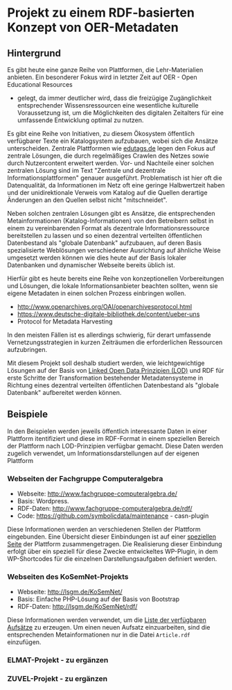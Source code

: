 # Projekt zu einem RDF-basierten Konzept von OER-Metadaten 

## Hintergrund

Es gibt heute eine ganze Reihe von Plattformen, die Lehr-Materialien anbieten.
Ein besonderer Fokus wird in letzter Zeit auf OER - Open Educational Resources
- gelegt, da immer deutlicher wird, dass die freizügige Zugänglichkeit
entsprechender Wissensressourcen eine wesentliche kulturelle Voraussetzung ist,
um die Möglichkeiten des digitalen Zeitalters für eine umfassende Entwicklung
optimal zu nutzen.

Es gibt eine Reihe von Initiativen, zu diesem Ökosystem öffentlich verfügbarer
Texte ein Katalogsystem aufzubauen, wobei sich die Ansätze unterscheiden.
Zentrale Plattformen wie [edutags.de](http://www.edutags.de) legen den Fokus
auf zentrale Lösungen, die durch regelmäßiges Crawlen des Netzes sowie durch
Nutzercontent erweitert werden.  Vor- und Nachteile einer solchen zentralen
Lösung sind im Text "Zentrale und dezentrale Informationsplattformen" genauer
ausgeführt.  Problematisch ist hier oft die Datenqualität, da Informationen im
Netz oft eine geringe Halbwertzeit haben und der unidirektionale Verweis vom
Katalog auf die Quellen derartige Änderungen an den Quellen selbst nicht
"mitschneidet".

Neben solchen zentralen Lösungen gibt es Ansätze, die entsprechenden
Metainformationen (Katalog-Informationen) von den Betreibern selbst in einem zu
vereinbarenden Format als dezentrale Informationsressource bereitstellen zu
lassen und so einen dezentral verteilten öffentlichen Datenbestand als "globale
Datenbank" aufzubauen, auf deren Basis spezialisierte Weblösungen verschiedener
Ausrichtung auf ähnliche Weise umgesetzt werden können wie dies heute auf der
Basis lokaler Datenbanken und dynamischer Webseite bereits üblich ist. 

Hierfür gibt es heute bereits eine Reihe von konzeptionellen Vorbereitungen und
Lösungen, die lokale Informationsanbieter beachten sollten, wenn sie eigene
Metadaten in einen solchen Prozess einbringen wollen.  

- http://www.openarchives.org/OAI/openarchivesprotocol.html
- https://www.deutsche-digitale-bibliothek.de/content/ueber-uns
- Protocol for Metadata Harvesting

In den meisten Fällen ist es allerdings schwierig, für derart umfassende
Vernetzungsstrategien in kurzen Zeiträumen die erforderlichen Ressourcen
aufzubringen. 

Mit diesem Projekt soll deshalb studiert werden, wie leichtgewichtige Lösungen
auf der Basis von [Linked Open Data Prinzipien (LOD)](http://lod-cloud.net/)
und RDF für erste Schritte der Transformation bestehender Metadatensysteme in
Richtung eines dezentral verteilten öffentlichen Datenbestand als "globale
Datenbank" aufbereitet werden können. 

## Beispiele

In den Beispielen werden jeweils öffentlich interessante Daten in einer
Plattform itentifiziert und diese im RDF-Format in einem speziellen Bereich der
Plattform nach LOD-Prinzipien verfügbar gemacht.  Diese Daten werden zugelich
verwendet, um Informationsdarstellungen auf der eigenen Plattform 

### Webseiten der Fachgruppe Computeralgebra

- Webseite: http://www.fachgruppe-computeralgebra.de/
- Basis: Wordpress. 
- RDF-Daten: http://www.fachgruppe-computeralgebra.de/rdf/
- Code: https://github.com/symbolicdata/maintenance - casn-plugin

Diese Informationen werden an verschiedenen Stellen der Plattform eingebunden.
Eine Übersicht dieser Einbindungen ist auf einer [speziellen
Seite](http://www.fachgruppe-computeralgebra.de/symbolicdata/) der Plattform
zusammengetragen. Die Realisierung dieser Einbindung erfolgt über ein speziell
für diese Zwecke entwickeltes WP-Plugin, in dem WP-Shortcodes für die einzelnen
Darstellungsaufgaben definiert werden.

### Webseiten des KoSemNet-Projekts

- Webseite: http://lsgm.de/KoSemNet/
- Basis: Einfache PHP-Lösung auf der Basis von Bootstrap
- RDF-Daten: http://lsgm.de/KoSemNet/rdf/

Diese Informationen werden verwendet, um die [Liste der verfügbaren
Aufsätze](http://lsgm.de/KoSemNet/ArticleList.php) zu erzeugen.  Um einen neuen
Aufsatz einzuarbeiten, sind die entsprechenden  Metainformationen nur in die
Datei `Article.rdf` einzufügen. 

### ELMAT-Projekt - zu ergänzen

### ZUVEL-Projekt - zu ergänzen
